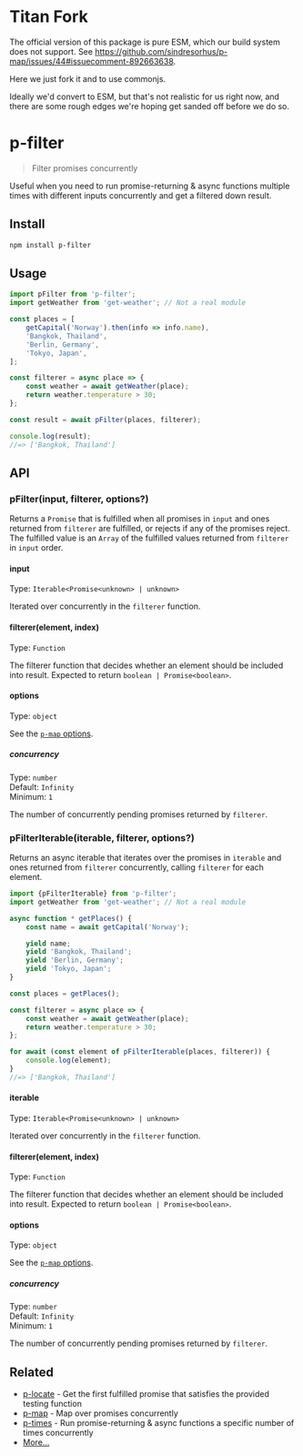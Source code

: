 # Titan Fork

The official version of this package is pure ESM, which our build system does not support. See https://github.com/sindresorhus/p-map/issues/44#issuecomment-892663638.

Here we just fork it and to use commonjs.

Ideally we'd convert to ESM, but that's not realistic for us right now, and there are some rough edges we're hoping get sanded off before we do so. 

# p-filter

> Filter promises concurrently

Useful when you need to run promise-returning & async functions multiple times with different inputs concurrently and get a filtered down result.

## Install

```sh
npm install p-filter
```

## Usage

```js
import pFilter from 'p-filter';
import getWeather from 'get-weather'; // Not a real module

const places = [
	getCapital('Norway').then(info => info.name),
	'Bangkok, Thailand',
	'Berlin, Germany',
	'Tokyo, Japan',
];

const filterer = async place => {
	const weather = await getWeather(place);
	return weather.temperature > 30;
};

const result = await pFilter(places, filterer);

console.log(result);
//=> ['Bangkok, Thailand']
```

## API

### pFilter(input, filterer, options?)

Returns a `Promise` that is fulfilled when all promises in `input` and ones returned from `filterer` are fulfilled, or rejects if any of the promises reject. The fulfilled value is an `Array` of the fulfilled values returned from `filterer` in `input` order.

#### input

Type: `Iterable<Promise<unknown> | unknown>`

Iterated over concurrently in the `filterer` function.

#### filterer(element, index)

Type: `Function`

The filterer function that decides whether an element should be included into result. Expected to return `boolean | Promise<boolean>`.

#### options

Type: `object`

See the [`p-map` options](https://github.com/sindresorhus/p-map#options).

##### concurrency

Type: `number`\
Default: `Infinity`\
Minimum: `1`

The number of concurrently pending promises returned by `filterer`.

### pFilterIterable(iterable, filterer, options?)

Returns an async iterable that iterates over the promises in `iterable` and ones returned from `filterer` concurrently, calling `filterer` for each element.

```js
import {pFilterIterable} from 'p-filter';
import getWeather from 'get-weather'; // Not a real module

async function * getPlaces() {
	const name = await getCapital('Norway');

	yield name;
	yield 'Bangkok, Thailand';
	yield 'Berlin, Germany';
	yield 'Tokyo, Japan';
}

const places = getPlaces();

const filterer = async place => {
	const weather = await getWeather(place);
	return weather.temperature > 30;
};

for await (const element of pFilterIterable(places, filterer)) {
	console.log(element);
}
//=> ['Bangkok, Thailand']
```

#### iterable

Type: `Iterable<Promise<unknown> | unknown>`

Iterated over concurrently in the `filterer` function.

#### filterer(element, index)

Type: `Function`

The filterer function that decides whether an element should be included into result. Expected to return `boolean | Promise<boolean>`.

#### options

Type: `object`

See the [`p-map` options](https://github.com/sindresorhus/p-map#options).

##### concurrency

Type: `number`\
Default: `Infinity`\
Minimum: `1`

The number of concurrently pending promises returned by `filterer`.

## Related

- [p-locate](https://github.com/sindresorhus/p-locate) - Get the first fulfilled promise that satisfies the provided testing function
- [p-map](https://github.com/sindresorhus/p-map) - Map over promises concurrently
- [p-times](https://github.com/sindresorhus/p-times) - Run promise-returning & async functions a specific number of times concurrently
- [More…](https://github.com/sindresorhus/promise-fun)
